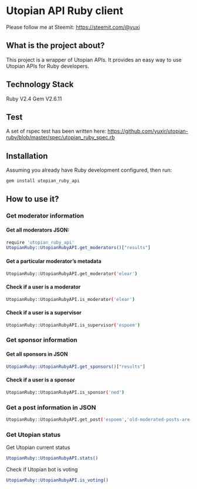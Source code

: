 # Utopian API Ruby client

Please follow me at Steemit: https://steemit.com/@yuxi

## What is the project about?

This project is a wrapper of Utopian APIs. It provides an easy way to use Utopian APIs for Ruby developers. 

## Technology Stack

Ruby V2.4
Gem V2.6.11

## Test

A set of rspec test has been written here: https://github.com/yuxir/utopian-ruby/blob/master/spec/utopian_ruby_spec.rb

  
## Installation

Assuming you already have Ruby development configured, then run:

```bash
gem install utopian_ruby_api
```

## How to use it?

### Get moderator information

#### Get all moderators JSON:

```bash
require 'utopian_ruby_api'
UtopianRuby::UtopianRubyAPI.get_moderators()["results"]
```

#### Get a particular moderator’s metadata

```bash
UtopianRuby::UtopianRubyAPI.get_moderator('elear')
```

#### Check if a user is a moderator

```bash
UtopianRuby::UtopianRubyAPI.is_moderator('elear')
```

#### Check if a user is a supervisor

```bash
UtopianRuby::UtopianRubyAPI.is_supervisor('espoem')
```

### Get sponsor information
#### Get all sponsors  in JSON

```bash
UtopianRuby::UtopianRubyAPI.get_sponsors()["results"]
```

#### Check if a user is a sponsor

```bash
UtopianRuby::UtopianRubyAPI.is_sponsor('ned')
```

### Get a post information in JSON

```bash
UtopianRuby::UtopianRubyAPI.get_post('espoem','old-moderated-posts-are-received-and-shown-instead-of-the-recent-one')
```

### Get Utopian status

Get Utopian current status

```bash
UtopianRuby::UtopianRubyAPI.stats()
```

Check if Utopian bot is voting

```bash
UtopianRuby::UtopianRubyAPI.is_voting()
```

